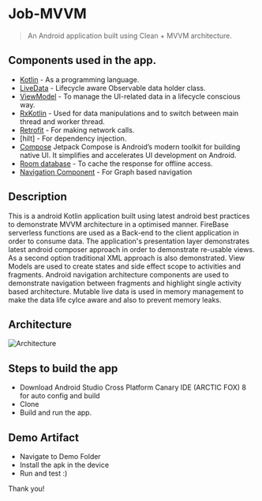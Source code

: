 # Job-MVVM

> An Android application built using Clean + MVVM architecture.

## Components used in the app.
- [Kotlin](https://kotlinlang.org/) - As a programming language.
- [LiveData](https://developer.android.com/topic/libraries/architecture/livedata) - Lifecycle aware Observable data holder class.
- [ViewModel](https://developer.android.com/topic/libraries/architecture/viewmodel) - To manage the UI-related data in a lifecycle conscious way.
- [RxKotlin](https://github.com/ReactiveX/RxKotlin) - Used for data manipulations and to switch between main thread and worker thread.
- [Retrofit](https://square.github.io/retrofit/) - For making network calls.
- [hilt] - For dependency injection.
- [Compose](https://developer.android.com/jetpack/compose?gclid=CjwKCAiAm-2BBhANEiwAe7eyFDXuTK0trRQ9N1-Sb8XA7V3CxdV-YT6x4oGCddvEnjeQQy2-zIuM4RoCNToQAvD_BwE&gclsrc=aw.ds) Jetpack Compose is Android’s modern toolkit for building native UI. It simplifies and accelerates UI development on Android.
- [Room database](https://developer.android.com/topic/libraries/architecture/room) - To cache the response for offline access.
- [Navigation Component](https://developer.android.com/guide/navigation/navigation-getting-started) - For Graph based navigation

## Description

This is a android Kotlin application built using latest android best practices to demonstrate MVVM architecture in a optimised manner. FireBase serverless functions are used as a Back-end to the client application in order to consume data. The application's presentation layer demonstrates latest android composer approach in order to demonstrate re-usable views. As a second option traditional XML approach is also demonstrated. View Models are used to create  states and side effect scope to activities and fragments. Android navigation architecture components are used to demonstrate navigation between fragments and highlight single activity based architecture. Mutable live data is used in memory management to make the data life cylce aware and also to prevent memory leaks. 


## Architecture
![Architecture](https://github.com/romanitokoin/tokobook-android/blob/master/Architecture%20Diagram/My%20First%20Document.png)


## Steps to build the app
- Download Android Studio Cross Platform Canary IDE (ARCTIC FOX) 8 for auto config and build
- Clone
- Build and run the app.

## Demo Artifact 
- Navigate to Demo Folder
- Install the apk in the device
- Run and test :)

Thank you!
